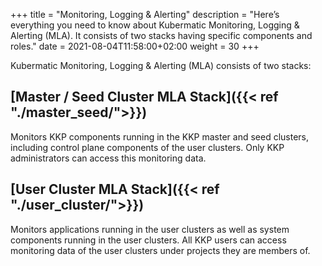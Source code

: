 +++
title = "Monitoring, Logging & Alerting"
description = "Here’s everything you need to know about Kubermatic Monitoring, Logging & Alerting (MLA). It consists of two stacks having specific components and roles."
date = 2021-08-04T11:58:00+02:00
weight = 30
+++

Kubermatic Monitoring, Logging & Alerting (MLA) consists of two stacks:

## [Master / Seed Cluster MLA Stack]({{< ref "./master_seed/">}})

Monitors KKP components running in the KKP master and seed clusters, including control plane components of the user clusters. Only KKP administrators can access this monitoring data.

## [User Cluster MLA Stack]({{< ref "./user_cluster/">}})

Monitors applications running in the user clusters as well as system components running in the user clusters. All KKP users can access monitoring data of the user clusters under projects they are members of.
